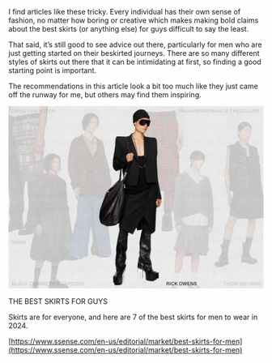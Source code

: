 I find articles like these tricky. Every individual has their own sense of fashion, no matter how boring or creative which makes making bold claims about the best skirts (or anything else) for guys difficult to say the least.

That said, it’s still good to see advice out there, particularly for men who are just getting started on their beskirted journeys. There are so many different styles of skirts out there that it can be intimidating at first, so finding a good starting point is important.

The recommendations in this article look a bit too much like they just came off the runway for me, but others may find them inspiring.

[](https://www.ssense.com/en-us/editorial/market/best-skirts-for-men "THE BEST SKIRTS FOR GUYS")

![](xzdx1z6sybt1gmdsig5x.jpg)

THE BEST SKIRTS FOR GUYS

Skirts are for everyone, and here are 7 of the best skirts for men to wear in 2024.

[https://www.ssense.com/en-us/editorial/market/best-skirts-for-men](https://www.ssense.com/en-us/editorial/market/best-skirts-for-men)